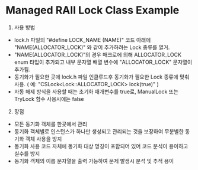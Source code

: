 # Managed RAII Lock Class Example

1. 사용 방법
- lock.h 파일의 "#define LOCK_NAME (NAME)" 코드 아래에 "NAME(ALLOCATOR_LOCK)" 와 같이 추가하려는 Lock 종류를 열거.
- "NAME(ALLOCATOR_LOCK)”의 경우 매크로에 의해 ALLOCATOR_LOCK enum 타입이 추가되고 내부 문자열 배열 변수에 "ALLOCATOR_LOCK" 문자열이 추가됨.
- 동기화가 필요한 곳에 lock.h 파일 인클루드후 동기화가 필요한 Lock 종류에 맞춰 사용. ( 예: "CSLock&lt;Lock::ALLOCATOR_LOCK&gt; lock(true)" )
- 자동 해제 방식을 사용할 때는 초기화 매개변수를 true로, ManualLock 또는 TryLock 함수 사용시에는 false

2. 장점
- 모든 동기화 객체를 한곳에서 관리
- 동기화 객체별로 인스턴스가 하나만 생성되고 관리되는 것을 보장하여 무분별한 동기화 객체 사용을 방지
- 동기화 사용 코드 자체에 동기화 대상 명칭이 포함되어 있어 코드 분석이 용이하고 실수를 방지
- 동기화 객체의 이름 문자열을 출력 가능하여 문제 발생시 분석 및 추적 용이
